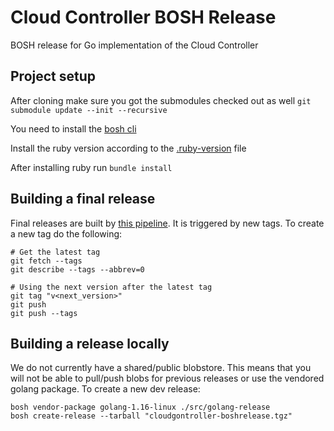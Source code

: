 # Cloud Controller BOSH Release
BOSH release for Go implementation of the Cloud Controller


## Project setup
After cloning make sure you got the submodules checked out as well `git submodule update --init --recursive`

You need to install the [bosh cli](https://bosh.io/docs/cli-v2-install/)

Install the ruby version according to the [.ruby-version](.ruby-version) file

After installing ruby run `bundle install`

## Building a final release
Final releases are built by [this pipeline](https://dev.azure.com/sap/CP-ControlPlane/_build?definitionId=552). It is triggered by new tags.
To create a new tag do the following:
```
# Get the latest tag
git fetch --tags
git describe --tags --abbrev=0

# Using the next version after the latest tag
git tag "v<next_version>"
git push
git push --tags
```
## Building a release locally
We do not currently have a shared/public blobstore.
This means that you will not be able to pull/push blobs for previous releases or use the vendored golang package.
To create a new dev release:
```
bosh vendor-package golang-1.16-linux ./src/golang-release
bosh create-release --tarball "cloudgontroller-boshrelease.tgz"
```